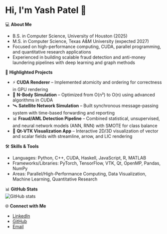 # Hi, I'm Yash Patel 👋  

💻 **About Me**  
- B.S. in Computer Science, University of Houston (2025)
- M.S. in Computer Science, Texas A&M University (expected 2027)  
- Focused on high-performance computing, CUDA, parallel programming, and quantitative research applications  
- Experienced in building scalable fraud detection and anti-money laundering pipelines with deep learning and graph methods  

🚀 **Highlighted Projects**  
- ⚡ **CUDA Renderer** – Implemented atomicity and ordering for correctness in GPU rendering  
- 🌌 **N-Body Simulation** – Optimized from O(n²) to O(n) using advanced algorithms in CUDA  
- 🛰️ **Satellite Network Simulation** – Built synchronous message-passing system with time-based forwarding and reporting  
- 📊 **Fraud/AML Detection Pipeline** – Combined statistical, unsupervised, and neural network models (ANN, RNN) with SMOTE for class balance  
- 🎨 **Qt-VTK Visualization App** – Interactive 2D/3D visualization of vector and scalar fields with streamline, arrow, and LIC rendering  

🛠 **Skills & Tools**  
- Languages: Python, C++, CUDA, Haskell, JavaScript, R, MATLAB  
- Frameworks/Libraries: PyTorch, TensorFlow, VTK, Qt, OpenMP, Pandas, NumPy  
- Areas: Parallel/High-Performance Computing, Data Visualization, Machine Learning, Quantitative Research  

📊 **GitHub Stats**  
![GitHub stats](https://github-readme-stats.vercel.app/api?username=pebbleeee&show_icons=true&theme=default)  

🌐 **Connect with Me**  
- [LinkedIn](https://linkedin.com/in/yashpatelll)  
- [GitHub](https://github.com/pebbleeee)  
- [Email](mailto:yash.pateltx@gmail.com)  

